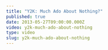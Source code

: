 ```yaml
---
title: "Y2K: Much Ado About Nothing?"
published: true
date: 2013-05-27T09:00:00.000Z
video: y2k-much-ado-about-nothing
type: video
slug: y2k-much-ado-about-nothing
---
```

